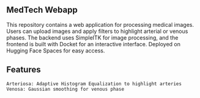 ## MedTech Webapp
This repository contains a web application for processing medical images. Users can upload images and apply filters to highlight arterial or venous phases. The backend uses SimpleITK for image processing, and the frontend is built with Docket for an interactive interface. Deployed on Hugging Face Spaces for easy access.
## Features
    Arteriosa: Adaptive Histogram Equalization to highlight arteries
    Venosa: Gaussian smoothing for venous phase
